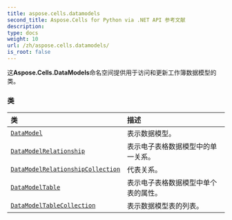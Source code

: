 ```yaml
---
title: aspose.cells.datamodels
second_title: Aspose.Cells for Python via .NET API 参考文献
description:
type: docs
weight: 10
url: /zh/aspose.cells.datamodels/
is_root: false
---
```

这**Aspose.Cells.DataModels**命名空间提供用于访问和更新工作簿数据模型的类。

### 类
|类|描述|
| :- | :- |
| [`DataModel`](/cells/python-net/zh/aspose.cells.datamodels/datamodel) |表示数据模型。|
| [`DataModelRelationship`](/cells/python-net/zh/aspose.cells.datamodels/datamodelrelationship) |表示电子表格数据模型中的单一关系。|
| [`DataModelRelationshipCollection`](/cells/python-net/zh/aspose.cells.datamodels/datamodelrelationshipcollection) |代表关系。|
| [`DataModelTable`](/cells/python-net/zh/aspose.cells.datamodels/datamodeltable) |表示电子表格数据模型中单个表的属性。|
| [`DataModelTableCollection`](/cells/python-net/zh/aspose.cells.datamodels/datamodeltablecollection) |表示数据模型表的列表。|


